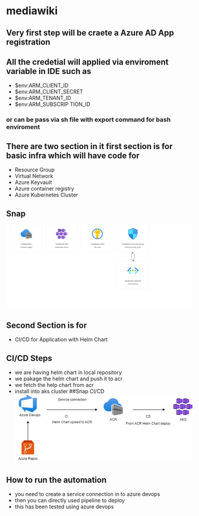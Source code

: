 # mediawiki
## Very first step will be craete a Azure AD App registration 
## All the credetial will applied via enviroment variable in IDE such as 
 - $env:ARM_CLIENT_ID
 - $env:ARM_CLIENT_SECRET
 - $env:ARM_TENANT_ID
 - $env:ARM_SUBSCRIP TION_ID
### or can be pass via sh file with export command for bash enviroment
 
## There are two section in it first section is for basic infra which will have code for 
 - Resource Group
 - Virtual Network
 - Azure Keyvault
 - Azure container registry
 - Azure Kubernetes Cluster
## Snap
![screenshot](mediawiki-rg.png)
## Second Section is for 
 - CI/CD for Application with Helm Chart
## CI/CD Steps
 - we are having helm chart in local repository
 - we pakage the helm chart and push it to acr
 - we fetch the help chart from acr 
 - install into aks cluster
##Snap CI/CD
![screenshot](cicd.png)
## How to run the automation
 - you need to create a service connection in to azure devops
 - then you can directly used pipeline to deploy
 - this has been tested using azure devops 

